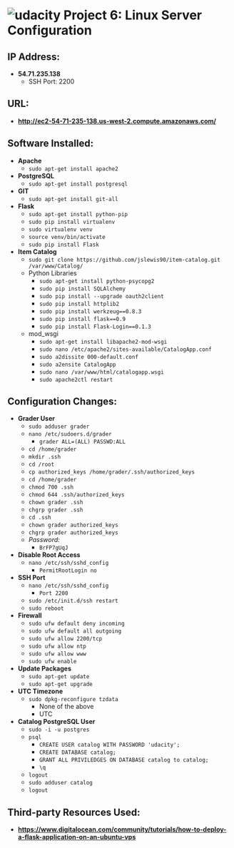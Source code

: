 [logo]: https://udacity.com/favicon.ico "Udacity"
![udacity][logo] Project 6: Linux Server Configuration
====================================

## IP Address:
 - **54.71.235.138**
    - SSH Port: 2200

## URL:
 - **http://ec2-54-71-235-138.us-west-2.compute.amazonaws.com/**

## Software Installed:
 - **Apache**
    - `sudo apt-get install apache2`
 - **PostgreSQL**
    - `sudo apt-get install postgresql`
 - **GIT**
    - `sudo apt-get install git-all`
 - **Flask**
    - `sudo apt-get install python-pip`
    - `sudo pip install virtualenv`
    - `sudo virtualenv venv`
    - `source venv/bin/activate`
    - `sudo pip install Flask`
 - **Item Catalog**
    - `sudo git clone https://github.com/jslewis90/item-catalog.git /var/www/Catalog/`
    - Python Libraries      
      - `sudo apt-get install python-psycopg2`
      - `sudo pip install SQLAlchemy`
      - `sudo pip install --upgrade oauth2client`
      - `sudo pip install httplib2`
      - `sudo pip install werkzeug==0.8.3`
      - `sudo pip install flask==0.9`
      - `sudo pip install Flask-Login==0.1.3`
    - mod_wsgi
      - `sudo apt-get install libapache2-mod-wsgi`
      - `sudo nano /etc/apache2/sites-available/CatalogApp.conf`
      - `sudo a2dissite 000-default.conf`
      - `sudo a2ensite CatalogApp`
      - `sudo nano /var/www/html/catalogapp.wsgi`
      - `sudo apache2ctl restart`
    
## Configuration Changes:
 - **Grader User**
    - `sudo adduser grader`
    - `nano /etc/sudoers.d/grader`
      - `grader ALL=(ALL) PASSWD:ALL`
    - `cd /home/grader`
    - `mkdir .ssh`
    - `cd /root`
    - `cp authorized_keys /home/grader/.ssh/authorized_keys`
    - `cd /home/grader`
    - `chmod 700 .ssh`
    - `chmod 644 .ssh/authorized_keys`
    - `chown grader .ssh`
    - `chgrp grader .ssh`
    - `cd .ssh`
    - `chown grader authorized_keys`
    - `chgrp grader authorized_keys`
    - *Password:*
      - `BrFP7gUqJ`
 - **Disable Root Access**
    - `nano /etc/ssh/sshd_config`
      - `PermitRootLogin no`
 - **SSH Port**
    - `nano /etc/ssh/sshd_config`
      - `Port 2200`
    - `sudo /etc/init.d/ssh restart`
    - `sudo reboot`
 - **Firewall**
    - `sudo ufw default deny incoming`
    - `sudo ufw default all outgoing`
    - `sudo ufw allow 2200/tcp`
    - `sudo ufw allow ntp`
    - `sudo ufw allow www`
    - `sudo ufw enable`
 - **Update Packages**
    - `sudo apt-get update`
    - `sudo apt-get upgrade`
 - **UTC Timezone**
    - `sudo dpkg-reconfigure tzdata`
      - None of the above
      - UTC
 - **Catalog PostgreSQL User**
    - `sudo -i -u postgres`
    - `psql`
      - `CREATE USER catalog WITH PASSWORD 'udacity';`
      - `CREATE DATABASE catalog;`
      - `GRANT ALL PRIVILEDGES ON DATABASE catalog to catalog;`
      - `\q`
   - `logout`
   - `sudo adduser catalog`
   - `logout`

## Third-party Resources Used:
 - **https://www.digitalocean.com/community/tutorials/how-to-deploy-a-flask-application-on-an-ubuntu-vps**
